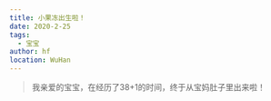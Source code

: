 ```yaml
---
title: 小果冻出生啦！
date: 2020-2-25
tags: 
  - 宝宝
author: hf
location: WuHan  
---
```

> 我亲爱的宝宝，在经历了38+1的时间，终于从宝妈肚子里出来啦！